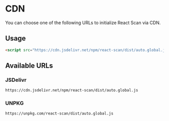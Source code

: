 # CDN

You can choose one of the following URLs to initialize React Scan via CDN.

## Usage

```html
<script src="https://cdn.jsdelivr.net/npm/react-scan/dist/auto.global.js"></script>
```

## Available URLs

### JSDelivr

```txt
https://cdn.jsdelivr.net/npm/react-scan/dist/auto.global.js
```

### UNPKG

```txt
https://unpkg.com/react-scan/dist/auto.global.js
```

